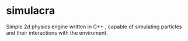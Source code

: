 # simulacra
Simple 2d physics engine written in C++ , capable of simulating particles and their interactions with the enviroment.
